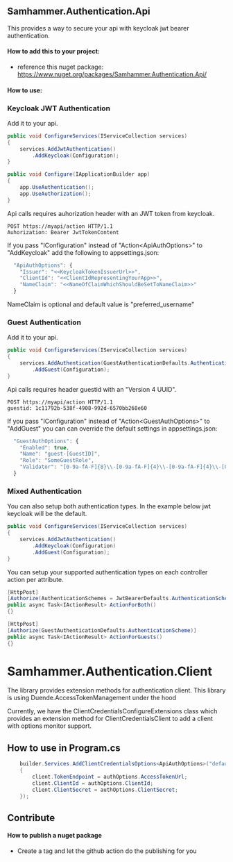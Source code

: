 ﻿## Samhammer.Authentication.Api

This provides a way to secure your api with keycloak jwt bearer authentication.

#### How to add this to your project:
- reference this nuget package: https://www.nuget.org/packages/Samhammer.Authentication.Api/

#### How to use:

### Keycloak JWT Authentication

Add it to your api.
```csharp
public void ConfigureServices(IServiceCollection services)
{
    services.AddJwtAuthentication()
        .AddKeycloak(Configuration);
}

public void Configure(IApplicationBuilder app)
{
    app.UseAuthentication();
    app.UseAuthorization();
}
```

Api calls requires auhorization header with an JWT token from keycloak.
```curl
POST https://myapi/action HTTP/1.1
Auhorization: Bearer JwtTokenContent
```

If you pass "IConfiguration" instead of "Action\<ApiAuthOptions\>" to "AddKeycloak" add the following to appsettings.json:
```js
  "ApiAuthOptions": {
    "Issuer": "<<KeycloakTokenIssuerUrl>>",
    "ClientId": "<<ClientIdRepresentingYourApp>>",
    "NameClaim": "<<NameOfClaimWhichShouldBeSetToNameClaim>>"
  }
```
NameClaim is optional and default value is "preferred_username"

### Guest Authentication

Add it to your api.
```csharp
public void ConfigureServices(IServiceCollection services)
{
    services.AddAuthentication(GuestAuthenticationDefaults.AuthenticationScheme)
        .AddGuest(Configuration);
}
```

Api calls requires header guestid with an "Version 4 UUID".
```curl
POST https://myapi/action HTTP/1.1
guestid: 1c11792b-538f-4908-992d-6570bb268e60
```

If you pass "IConfiguration" instead of "Action\<GuestAuthOptions\>" to "AddGuest" you can can override the default settings in appsettings.json:
```js
  "GuestAuthOptions": {
    "Enabled": true,
    "Name": "guest-[GuestID]",    
    "Role": "SomeGuestRole",
    "Validator": "[0-9a-fA-F]{8}\\-[0-9a-fA-F]{4}\\-[0-9a-fA-F]{4}\\-[0-9a-fA-F]{4}\\-[0-9a-fA-F]{12}"
  }
```

### Mixed Authentication
You can also setup both authentication types. In the example below jwt keycloak will be the default.

```csharp
public void ConfigureServices(IServiceCollection services)
{
    services.AddJwtAuthentication()
        .AddKeycloak(Configuration)
        .AddGuest(Configuration);
}
```

You can setup your supported authentication types on each controller action per attribute.

```csharp
[HttpPost]
[Authorize(AuthenticationSchemes = JwtBearerDefaults.AuthenticationScheme + ", " + GuestAuthenticationDefaults.AuthenticationScheme)]
public async Task<IActionResult> ActionForBoth()
{}

[HttpPost]
[Authorize(GuestAuthenticationDefaults.AuthenticationScheme)]
public async Task<IActionResult> ActionForGuests()
{}
```

# Samhammer.Authentication.Client

The library provides extension methods for authentication client. This library is using Duende.AccessTokenManagement under the hood

Currently, we have the ClientCredentialsConfigureExtensions class which provides an extension method for ClientCredentialsClient to add a client with options monitor support.

## How to use in Program.cs

```csharp
    builder.Services.AddClientCredentialsOptions<ApiAuthOptions>("defaultName", (client, authOptions) =>
    {
        client.TokenEndpoint = authOptions.AccessTokenUrl;
        client.ClientId = authOptions.ClientId;
        client.ClientSecret = authOptions.ClientSecret;
    });
```    

## Contribute

#### How to publish a nuget package
- Create a tag and let the github action do the publishing for you
